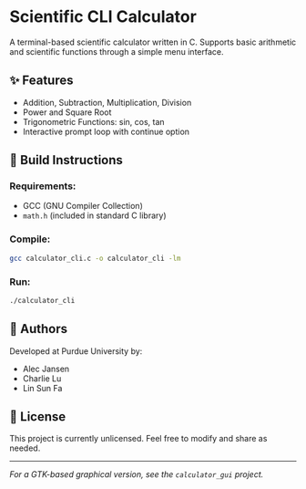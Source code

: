 # Scientific CLI Calculator

A terminal-based scientific calculator written in C. Supports basic arithmetic and scientific functions through a simple menu interface.

## ✨ Features

* Addition, Subtraction, Multiplication, Division
* Power and Square Root
* Trigonometric Functions: sin, cos, tan
* Interactive prompt loop with continue option

## 🧱 Build Instructions

### Requirements:

* GCC (GNU Compiler Collection)
* `math.h` (included in standard C library)

### Compile:

```bash
gcc calculator_cli.c -o calculator_cli -lm
```

### Run:

```bash
./calculator_cli
```

## 👥 Authors

Developed at Purdue University by:

* Alec Jansen
* Charlie Lu
* Lin Sun Fa

## 📄 License

This project is currently unlicensed. Feel free to modify and share as needed.

---

*For a GTK-based graphical version, see the `calculator_gui` project.*

